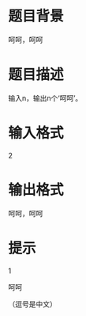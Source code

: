 # 

 
 # 题目背景 
<p>呵呵，呵呵</p> 

 
 # 题目描述 
<p>输入n，输出n个&lsquo;呵呵&rsquo;。</p> 

 
 # 输入格式 
<p>2</p> 

 
 # 输出格式 
<p>呵呵，呵呵</p> 

 
 # 提示 
<p>1</p>

<p>呵呵</p>

<p>（逗号是中文）</p> 
